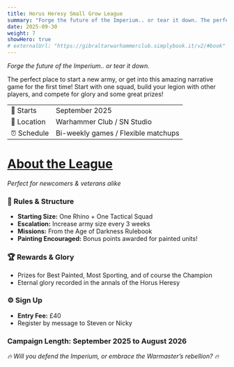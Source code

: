 ```yaml
---
title: Horus Heresy Small Grow League 
summary: "Forge the future of the Imperium.. or tear it down. The perfect place to start a new army, or get into this amazing narrative game for the first time! Start with one squad, build your legion with other players, and compete for glory and some great prizes!"
date: 2025-09-30
weight: 7
showHero: true
# externalUrl: "https://gibraltarwarhammerclub.simplybook.it/v2/#book"
---
```

_Forge the future of the Imperium.. or tear it down._

The perfect place to start a new army, or get into this amazing narrative game for the first time! Start with one squad, build your legion with other players, and compete for glory and some great prizes!


<table class="table-fixed w-full text-left text-base md:text-lg mb-6">
  <tbody>
    <tr>
      <td class="pr-6 font-bold">📅 Starts</td>
      <td class="py-2">September 2025</td>
    </tr>
    <tr>
      <td class="pr-6 font-bold">📍 Location</td>
      <td class="py-2">Warhammer Club / SN Studio</td>
    </tr>
    <tr>
      <td class="pr-6 font-bold">⏰ Schedule</td>
      <td class="py-2">Bi-weekly games / Flexible matchups</td>
    </tr>
  </tbody>
</table>

<h1 class="mb-2"><u><b>About the League</b></u></h1>
<i class="block mb-4">Perfect for newcomers & veterans alike</i>

<h3 class="font-bold">📜 Rules & Structure</h3>
<ul class="list-disc pl-5 mb-4">
  <li><strong>Starting Size:</strong> One Rhino + One Tactical Squad</li>
  <li><strong>Escalation:</strong> Increase army size every 3 weeks</li>
  <li><strong>Missions:</strong> From the Age of Darkness Rulebook</li>
  <li><strong>Painting Encouraged:</strong> Bonus points awarded for painted units!</li>
</ul>

<h3 class="font-bold">🏆 Rewards & Glory</h3>
<ul class="list-disc pl-5 mb-4">
  <li>Prizes for Best Painted, Most Sporting, and of course the Champion</li>
  <li>Eternal glory recorded in the annals of the Horus Heresy</li>
</ul>

<h3 class="font-bold">⚙️ Sign Up</h3>
<ul class="list-disc pl-5 mb-4">
  <li><strong>Entry Fee:</strong> £40</li>
  <li>Register by message to Steven or Nicky</li>
</ul>

<h3 class="font-bold mb-1">Campaign Length: September 2025 to August 2026</h3>
<p><p>
<i class="block">🔥 Will you defend the Imperium, or embrace the Warmaster’s rebellion? 🔥</i>
